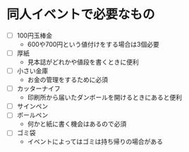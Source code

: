 # 同人イベントで必要なもの

- [ ] 100円玉棒金
  - 600や700円という値付けをする場合は3個必要
- [ ] 厚紙
  - 見本誌がどれかや値段を書くときに便利
- [ ] 小さい金庫
  - お金の管理をするために必須
- [ ] カッターナイフ
  - 印刷所から届いたダンボールを開けるときにあると便利
- [ ] サインペン
- [ ] ボールペン
  - 何かと紙に書く機会はあるので必須
- [ ] ゴミ袋
  - イベントによってはゴミは持ち帰りの場合がある
